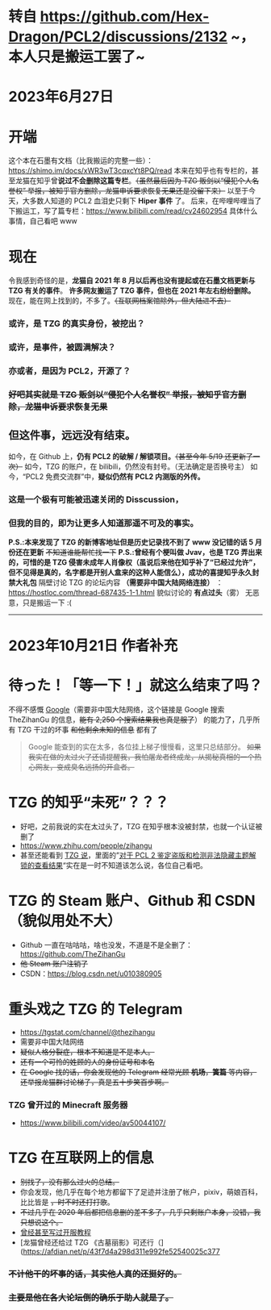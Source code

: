 # 转自 https://github.com/Hex-Dragon/PCL2/discussions/2132 ~，本人只是搬运工罢了~
# 2023年6月27日
# 开端
这个本在石墨有文档（比我搬运的完整一些）：https://shimo.im/docs/xWR3wT3cqxcYt8PQ/read
本来在知乎也有专栏的，甚至龙猫在知乎曾**说过不会删除这篇专栏**。~~（虽然最后因为 TZG 贩剑以“侵犯个人名誉权” 举报，被知乎官方删除，龙猫申诉要求恢复无果还是没留下来）~~
以至于今天，大多数人知道的 PCL2 血泪史只剩下 **Hiper 事件** 了。
后来，在哔哩哔哩当了下搬运工，写了篇专栏：https://www.bilibili.com/read/cv24602954
具体什么事情，自己看吧 www
# 现在
令我感到奇怪的是，**龙猫自 2021 年 8 月以后再也没有提起或在石墨文档更新与 TZG 有关的事件**。
**许多网友搬运了 TZG 事件，但也在 2021 年左右纷纷删除。**
现在，能在网上找到的，不多了。~~（互联网档案馆除外，但大陆进不去）~~
### 或许，是 TZG 的真实身份，被挖出？
### 或许，是事件，被圆满解决？
### 亦或者，是因为 PCL2，开源了？
### ~~好吧其实就是 TZG 贩剑以“侵犯个人名誉权” 举报，被知乎官方删除，龙猫申诉要求恢复无果~~
## 但这件事，远远没有结束。
如今，在 Github 上，**仍有 PCL2 的破解 / 解锁项目。**~~（甚至今年 5/19 还更新了一次）~~
如今，TZG 的账户，在 bilibili，仍然没有封号。（无法确定是否换号主）
如今，“PCL2 免费交流群”中，**疑似仍然有 PCL2 内测版的外传。**
### 这是一个极有可能被迅速关闭的 Disscussion，
### 但我的目的，即为让更多人知道那遥不可及的事实。
**P.S.:本来发现了 TZG 的新博客地址但是历史记录找不到了 www 没记错的话 5 月份还在更新**
~~不知道谁能帮忙找一下~~
**P.S.:曾经有个梗叫做 Jvav，也是 TZG 弄出来的，可惜的是 TZG 侵害未成年人肖像权（虽说后来他在知乎补了“已经过允许”，但不见得是真的，名字都是开别人盒来的这种人能信么），成功的喜提知乎永久封禁大礼包**
隔壁讨论 TZG 的论坛内容 **（需要非中国大陆网络连接）** ：https://hostloc.com/thread-687435-1-1.html
貌似讨论的 **有点过头**（雾）
无恶意，只是搬运一下 :(
***
# 2023年10月21日 作者补充
# 待った！「等一下！」就这么结束了吗？
不得不感慨 [Google](https://www.google.com/search?q=thezihangu&newwindow=1&sca_esv=575429130&cs=0&sxsrf=AM9HkKlCqEdtwm3DYeQxfWJOqGQvLCDhOg:1697885167392&filter=0&biw=1229&bih=626&dpr=2#ip=1)（需要非中国大陆网络，这个链接是 Google 搜索 TheZihanGu 的信息，~~能有 2,250 个搜索结果我也真是服了~~） 的能力了，几乎所有 TZG 干过的坏事 ~~和他剩余未知的信息~~ 都有了
> Google 能查到的实在太多，各位挂上梯子慢慢看，这里只总结部分。
> ~~如果我实在做的太过火了还请提醒我，我怕屠龙者终成龙，从揭秘真相的一个热心网友，变成臭名远扬的开盒者。~~
# TZG 的知乎“未死”？？？
- 好吧，之前我说的实在太过头了，TZG 在知乎根本没被封禁，也就一个认证被删了
- https://www.zhihu.com/people/zihangu
- 甚至还能看到 [TZG 说](https://www.zhihu.com/column/c_1255922645968838656)，里面的”[对于 PCL 2 鉴定盗版和检测非法隐藏主题解锁的查看结果](https://zhuanlan.zhihu.com/p/347828430)“实在是一时不知道该怎么说，各位自己看吧。
# TZG 的 Steam 账户、Github 和 CSDN（貌似用处不大）
- Github 一直在咕咕咕，啥也没发，不道是不是全删了：https://github.com/TheZihanGu
- ~~他 Steam 账户注销了~~
- CSDN：https://blog.csdn.net/u010380905
# 重头戏之 TZG 的 Telegram
- https://tgstat.com/channel/@thezihangu
- 需要非中国大陆网络
- ~~疑似人格分裂症，根本不知道是不是本人。~~
- ~~还有一个可怜的姓顾的人的身份证号和本名~~
- ~~在 Google 找的话，你会发现他的 Telegram 经常光顾 **机场**，**簧篇** 等内容，还举报龙猫群讨论梯子，真是五十步笑百步啊。~~
### TZG 曾开过的 Minecraft 服务器
- https://www.bilibili.com/video/av50044107/
# TZG 在互联网上的信息
- ~~别找了，没有那么过火的总结。~~
- 你会发现，他几乎在每个地方都留下了足迹并注册了帐户，pixiv，萌娘百科，比比皆是 ~~，时不时还打打歌~~。
- ~~不过几乎在 2020 年后都把信息删的差不多了，几乎只剩账户本身，没错，我只想说这个。~~
- [曾经甚至写过开服教程](https://guide.minecraft.kim/)
- [龙猫曾经还给过 TZG 《古墓丽影》可还行（](https://afdian.net/p/43f7d4a298d311e992fe52540025c377
### ~~不计他干的坏事的话，其实他人真的还挺好的。~~
### ~~主要是他在各大论坛倒的确乐于助人就是了。~~